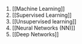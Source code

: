 1. [[Machine Learning]] 
2. [[Supervised Learning]]
3. [[Unsupervised learning]]
4. [[Neural Networks (NN)]]
5. [[Deep Networks]]
